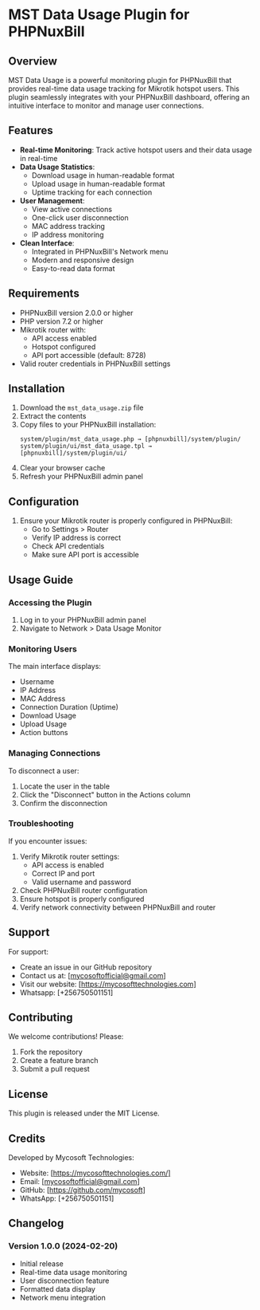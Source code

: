 # MST Data Usage Plugin for PHPNuxBill

## Overview
MST Data Usage is a powerful monitoring plugin for PHPNuxBill that provides real-time data usage tracking for Mikrotik hotspot users. This plugin seamlessly integrates with your PHPNuxBill dashboard, offering an intuitive interface to monitor and manage user connections.

## Features
- **Real-time Monitoring**: Track active hotspot users and their data usage in real-time
- **Data Usage Statistics**:
  - Download usage in human-readable format
  - Upload usage in human-readable format
  - Uptime tracking for each connection
- **User Management**:
  - View active connections
  - One-click user disconnection
  - MAC address tracking
  - IP address monitoring
- **Clean Interface**:
  - Integrated in PHPNuxBill's Network menu
  - Modern and responsive design
  - Easy-to-read data format

## Requirements
- PHPNuxBill version 2.0.0 or higher
- PHP version 7.2 or higher
- Mikrotik router with:
  - API access enabled
  - Hotspot configured
  - API port accessible (default: 8728)
- Valid router credentials in PHPNuxBill settings

## Installation
1. Download the `mst_data_usage.zip` file
2. Extract the contents
3. Copy files to your PHPNuxBill installation:
   ```
   system/plugin/mst_data_usage.php → [phpnuxbill]/system/plugin/
   system/plugin/ui/mst_data_usage.tpl → [phpnuxbill]/system/plugin/ui/
   ```
4. Clear your browser cache
5. Refresh your PHPNuxBill admin panel

## Configuration
1. Ensure your Mikrotik router is properly configured in PHPNuxBill:
   - Go to Settings > Router
   - Verify IP address is correct
   - Check API credentials
   - Make sure API port is accessible

## Usage Guide

### Accessing the Plugin
1. Log in to your PHPNuxBill admin panel
2. Navigate to Network > Data Usage Monitor

### Monitoring Users
The main interface displays:
- Username
- IP Address
- MAC Address
- Connection Duration (Uptime)
- Download Usage
- Upload Usage
- Action buttons

### Managing Connections
To disconnect a user:
1. Locate the user in the table
2. Click the "Disconnect" button in the Actions column
3. Confirm the disconnection

### Troubleshooting
If you encounter issues:
1. Verify Mikrotik router settings:
   - API access is enabled
   - Correct IP and port
   - Valid username and password
2. Check PHPNuxBill router configuration
3. Ensure hotspot is properly configured
4. Verify network connectivity between PHPNuxBill and router

## Support
For support:
- Create an issue in our GitHub repository
- Contact us at: [mycosoftofficial@gmail.com]
- Visit our website: [https://mycosofttechnologies.com]
- Whatsapp: [+256750501151]

## Contributing
We welcome contributions! Please:
1. Fork the repository
2. Create a feature branch
3. Submit a pull request

## License
This plugin is released under the MIT License.

## Credits
Developed by  Mycosoft Technologies:
- Website: [https://mycosofttechnologies.com/]
- Email: [mycosoftofficial@gmail.com]
- GitHub: [https://github.com/mycosoft]
- WhatsApp: [+256750501151]

## Changelog
### Version 1.0.0 (2024-02-20)
- Initial release
- Real-time data usage monitoring
- User disconnection feature
- Formatted data display
- Network menu integration
